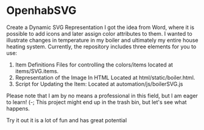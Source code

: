 # OpenhabSVG
Create a Dynamic SVG Representation
I got the idea from Word, where it is possible to add icons and later assign color attributes to them. I wanted to illustrate changes in temperature in my boiler and ultimately my entire house heating system. Currently, the repository includes three elements for you to use:

1) Item Definitions
   Files for controlling the colors/items located at items/SVG.items.
3) Representation of the Image In HTML
   Located at html/static/boiler.html.
3) Script for Updating the Item:
   Located at automation/js/boilerSVG.js

Please note that I am by no means a professional in this field, but I am eager to learn! (-; This project might end up in the trash bin, but let's see what happens.

Try it out it is a lot of fun and has great potential
